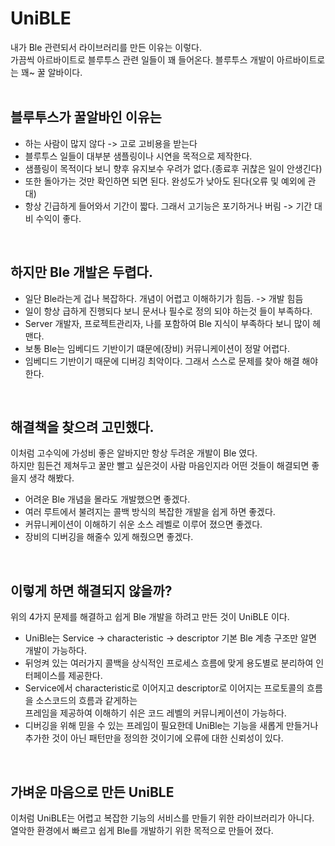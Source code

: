 # UniBLE
내가 Ble 관련되서 라이브러리를 만든 이유는 이렇다. <br>
가끔씩 아르바이트로 블루투스 관련 일들이 꽤 들어온다. 블루투스 개발이 아르바이트로는 꽤~ 꿀 알바이다. <br><br>

## 블루투스가 꿀알바인 이유는 
 - 하는 사람이 많지 않다 -> 고로 고비용을 받는다
 - 블루투스 일들이 대부분 샘플링이나 시연을 목적으로 제작한다.
 - 샘플링이 목적이다 보니 향후 유지보수 우려가 없다.(종료후 귀찮은 일이 안생긴다)
 - 또한 돌아가는 것만 확인하면 되면 된다. 완성도가 낮아도 된다(오류 및 예외에 관대)
 - 항상 긴급하게 들어와서 기간이 짧다. 그래서 고기능은 포기하거나 버림 -> 기간 대비 수익이 좋다.

<br>

## 하지만 Ble 개발은 두렵다.
 - 일단 Ble라는게 겁나 복잡하다. 개념이 어렵고 이해하기가 힘듬. -> 개발 힘듬
 - 일이 항상 급하게 진행되다 보니 문서나 필수로 정의 되야 하는것 들이 부족하다. 
 - Server 개발자, 프로젝트관리자, 나를 포함하여 Ble 지식이 부족하다 보니 많이 헤맨다.
 - 보통 Ble는 임베디드 기반이기 떄문에(장비) 커뮤니케이션이 정말 어렵다.
 - 임베디드 기반이기 때문에 디버깅 최악이다. 그래서 스스로 문제를 찾아 해결 해야한다.

<br>

## 해결책을 찾으려 고민했다.
이처럼 고수익에 가성비 좋은 알바지만 항상 두려운 개발이 Ble 였다. <br>
하지만 힘든건 제쳐두고 꿀만 빨고 싶은것이 사람 마음인지라 어떤 것들이 해결되면 좋을지 생각 해봤다.
 - 어려운 Ble 개념을 몰라도 개발했으면 좋겠다.
 - 여러 루트에서 불려지는 콜백 방식의 복잡한 개발을 쉽게 하면 좋겠다.
 - 커뮤니케이션이 이해하기 쉬운 소스 레벨로 이루어 졌으면 좋겠다.
 - 장비의 디버깅을 해줄수 있게 해줬으면 좋겠다.

<br>
 
## 이렇게 하면 해결되지 않을까?
위의 4가지 문제를 해결하고 쉽게 Ble 개발을 하려고 만든 것이 UniBLE 이다.
 - UniBle는 Service -> characteristic -> descriptor 기본 Ble 계층 구조만 알면 개발이 가능하다.
 - 뒤엉켜 있는 여러가지 콜백을 상식적인 프로세스 흐름에 맞게 용도별로 분리하여 인터페이스를 제공한다.
 - Service에서 characteristic로 이어지고 descriptor로 이어지는 프로토콜의 흐름을 소스코드의 흐름과 같게하는 <br>
    프레임을 제공하여 이해하기 쉬은 코드 레벨의 커뮤니케이션이 가능하다.
 - 디버깅을 위해 믿을 수 있는 프레임이 필요한데 UniBle는 기능을 새롭게 만들거나 추가한 것이 아닌 
    패턴만을 정의한 것이기에 오류에 대한 신뢰성이 있다. 
    
<br>
    
## 가벼운 마음으로 만든 UniBLE 
이처럼 UniBLE는 어렵고 복잡한 기능의 서비스를 만들기 위한 라이브러리가 아니다. <br>
열악한 환경에서 빠르고 쉽게 Ble를 개발하기 위한 목적으로 만들어 졌다.
